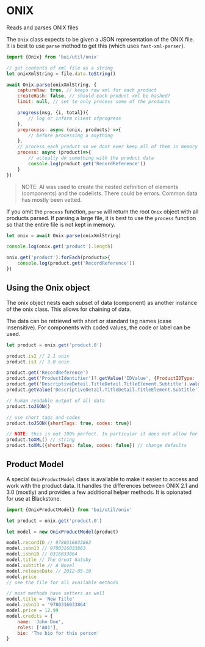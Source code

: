 # ONIX

Reads and parses ONIX files

The `Onix` class expects to be given a JSON representation of the ONIX file. It is best to use `parse` method to get this (which uses `fast-xml-parser`).

```js
import {Onix} from 'bui/util/onix'

// get contents of xml file as a string
let onixXmlString = file.data.toString()

await Onix.parse(onixXmlString, {
    captureRaw: true, // keeps raw xml for each product
    createHash: false, // should each product xml be hashed?
    limit: null, // set to only process some of the products

    progress(msg, {i, total}){ 
        // log or inform client ofprogress
    },
    preprocess: async (onix, products) =>{
        // before processing a anything
    },
    // process each product so we dont ever keep all of them in memory
    process: async (product)=>{
        // actually do something with the product data
        console.log(product.get('RecordReference'))
    }
})
```

> NOTE: AI was used to create the nested definition of elements (components) and the codelists. There could be errors. Common data has mostly been vetted.

If you omit the `process` function, `parse` will return the root `Onix` object with all products parsed. If parsing a large file, it is best to use the `process` function so that the entire file is not kept in memory.

```js
let onix = await Onix.parse(onixXmlString)

console.log(onix.get('product').length)

onix.get('product').forEach(product=>{
    console.log(product.get('RecordReference'))
})
```

## Using the Onix object

The onix object nests each subset of data (component) as another instance of the onix class. This allows for chaining of data.

The data can be retrieved with short or standard tag names (case insensitive). For components with coded values, the code or label can be used.

```js
let product = onix.get('product.0')

product.is2 // 2.1 onix
product.is3 // 3.0 onix

product.get('RecordReference')
product.get('ProductIdentifier')?.getValue('IDValue', {ProductIDType: 'ISBN-13'})
product.get('DescriptiveDetail.TitleDetail.TitleElement.Subtitle').value()
product.getValue('DescriptiveDetail.TitleDetail.TitleElement.Subtitle') // same as above

// human readable output of all data
product.toJSON()

// use short tags and codes
product.toJSON({shortTags: true, codes: true})

// NOTE: this is not 100% perfect. In particular it does not allow for setting the header
product.toXML() // string
product.toXML({shortTags: false, codes: false}) // change defaults
```

## Product Model

A special `OnixProductModel` class is available to make it easier to access and work with the product data. It handles the differences between ONIX 2.1 and 3.0 (mostly) and provides a few additional helper methods. It is opionated for use at Blackstone.

```js
import {OnixProductModel} from 'bui/util/onix'

let product = onix.get('product.0')

let model = new OnixProductModel(product)

model.recordID // 9780316033863
model.isbn13 // 9780316033863
model.isbn10 // 0316033864
model.title // The Great Gatsby
model.subtitle // A Novel
model.releaseDate // 2012-05-10
model.price
// see the file for all available methods

// most methods have setters as well
model.title = 'New Title'
model.isbn13 = '9780316033864'
model.price = 12.99
model.credits = {
    name: 'John Doe',
    roles: ['A01'],
    bio: 'The bio for this person'
}
```
